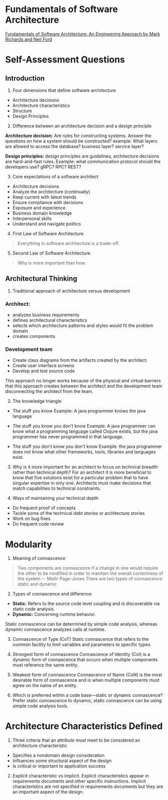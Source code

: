# Fundamentals of Software Architecture
[Fundamentals of Software Architecture: An Engineering Approach by Mark Richards and Neil Ford](https://www.amazon.com/Fundamentals-Software-Architecture-Comprehensive-Characteristics/dp/1492043451/ref=sr_1_1?keywords=fundamentals+of+software+architecture+an+engineering+approach&qid=1678122286&sprefix=Fundamentals+of+softw%2Caps%2C191&sr=8-1)

# Self-Assessment Questions

## Introduction

1. Four dimensions that define software architecture

* Architecture decisions
* Architecture characteristics 
* Structure
* Design Principles

2. Difference between an architecture decision and a design principle

**Architecture decision:** Are rules for constructing systems. Answer the questions on how a system should be constructed? example: What layers are allowed to access the database? business layer? service layer?

**Design principles:** design principles are guidelines, architecture decisions are hard-and-fast rules. Example: what communication protocol should the developers use? gRPC? RPC? REST?

3. Core expectations of a software architect
* Architecture decisions
* Analyze the architecture (continually)
* Keep current with latest trends
* Ensure compliance with decisions
* Exposure and experience
* Business domain knowledge
* Interpersonal skills
* Understand and navigate politics


4. First Law of Software Architecture

>Everything in software architecture is a trade-off.


5. Second Law of Software Architecture

> Why is more important than how.


## Architectural Thinking

1. Traditional approach of architecture versus development
### Architect:
* analyzes business requirements
* defines architectural characteristics
* selects which architecture patterns and styles would fit the problem domain
* creates components

### Development team
* Create class diagrams from the artifacts created by the architect. 
* Create user interface screens
* Develop and test source code

This approach no longer works because of the physical and virtual barriers that this approach creates between the architect and the development team disconnecting the architect from the team. 

2. The knowledge triangle

* The stuff you know
Example: A java programmer knows the java language

* The stuff you know you don't know
Example: A java programmer can know what a programming language called Clojure exists, but the java programmer has never programmed in that language.

* The stuff you don't know you don't know
Example: the java programmer does not know what other frameworks, tools, libraries and languages exist.

3. Why is it more important for an architect to focus on technical breadth rather than technical depth?
For an architect it is more beneficial to know that five solutions exist for a particular problem that to have singular expertise in only one. Architects must make decisions that match capabilities to technical constraints.

4. Ways of maintaining your technical depth
* Do frequent proof of concepts
* Tackle some of the technical debt stories or architecture stories
* Work on bug fixes
* Do frequent code review


# Modularity

1. Meaning of connascence
>Two components are connascence if a change in one would require the other to be modified in order to maintain the overall correctness of the system
> -- Meilir Page-Jones
There are two types of connascence: static and dynamic

2. Types of connascence and difference:
* **Static:** Refers to the source code level coupling and is discoverable via static code analysis.
* **Dynamic:** Concerning runtime behavior.

Static connascence can be determined by simple code analysis, whereas dynamic connascence analyzes calls at runtime.

3. Connascence of Type (CoT)
Static connascence that refers to the common facility to limit variables and parameters to specific types.

4. Strongest form of connascence
Connascence of Identity (CoI) is a dynamic form of connascence that occurs when multiple components must reference the same entity.

5. Weakest form of connascence
Connascence of Name (CoN) is the most desirable form of connascence and is when multiple components must agree on the name of an entity.

6. Which is preferred within a code base—static or dynamic connascence?
Prefer static connascence to dynamic, static connascence can be using simple code analysis tools.

# Architecture Characteristics Defined

1. Three criteria that an attribute must meet to be considered an architecture characteristic
* Specifies a nondomain design consideration
* Influences some structural aspect of the design
* Is critical or important to application success

2. Explicit characteristic vs implicit.
Explicit characteristics appear in requirements documents and other specific instructions. Implicit characteristics are not specified in requirements documents but they are an important aspect of the design.




